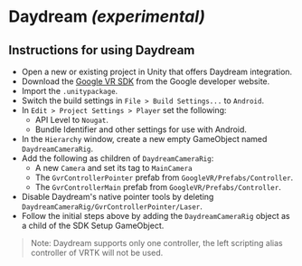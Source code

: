 # Daydream *(experimental)*

## Instructions for using Daydream

 * Open a new or existing project in Unity that offers Daydream integration.
 * Download the [Google VR SDK](https://developers.google.com/vr/unity/download) from the Google developer website.
 * Import the `.unitypackage`.
 * Switch the build settings in `File > Build Settings...` to `Android`.
 * In `Edit > Project Settings > Player` set the following:
   * API Level to `Nougat`.
   * Bundle Identifier and other settings for use with Android.
 * In the `Hierarchy` window, create a new empty GameObject named `DaydreamCameraRig`.
 * Add the following as children of `DaydreamCameraRig`:
   * A new `Camera` and set its tag to `MainCamera`
   * The `GvrControllerPointer` prefab from `GoogleVR/Prefabs/Controller`.
   * The `GvrControllerMain` prefab from `GoogleVR/Prefabs/Controller`.
 * Disable Daydream's native pointer tools by deleting `DaydreamCameraRig/GvrControllerPointer/Laser`.
 * Follow the initial steps above by adding the `DaydreamCameraRig` object as a child of the SDK Setup GameObject.

  > Note: Daydream supports only one controller, the left scripting alias controller of VRTK will not be used.